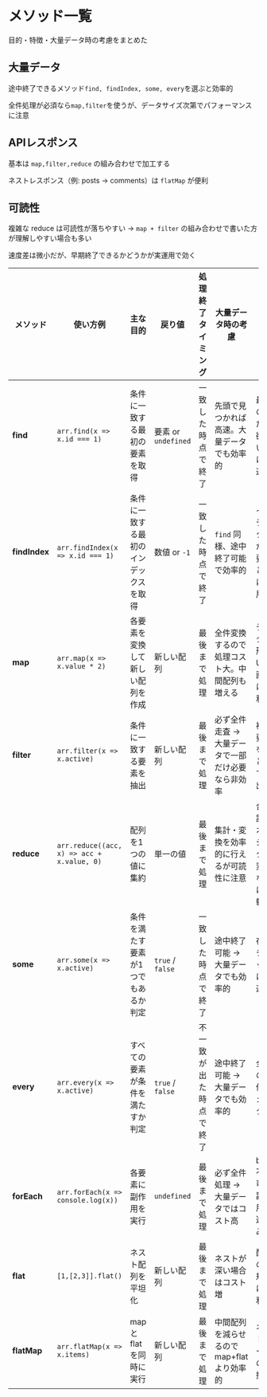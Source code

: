 # メソッド一覧

目的・特徴・大量データ時の考慮をまとめた

## 大量データ

途中終了できるメソッド`find, findIndex, some, every`を選ぶと効率的

全件処理が必須なら`map,filter`を使うが、データサイズ次第でパフォーマンスに注意

## APIレスポンス

基本は `map,filter,reduce` の組み合わせで加工する

ネストレスポンス（例: posts → comments）は `flatMap` が便利

## 可読性

複雑な reduce は可読性が落ちやすい → `map + filter` の組み合わせで書いた方が理解しやすい場合も多い

速度差は微小だが、早期終了できるかどうかが実運用で効く

| メソッド      | 使い方例                                   | 主な目的                               | 戻り値              | 処理終了タイミング     | 大量データ時の考慮                                | 特徴・用途                       |
| ------------- | ------------------------------------------ | -------------------------------------- | ------------------- | ---------------------- | ------------------------------------------------- | -------------------------------- |
| **find**      | `arr.find(x => x.id === 1)`                | 条件に一致する最初の要素を取得         | 要素 or `undefined` | 一致した時点で終了     | 先頭で見つかれば高速。大量データでも効率的        | 最初の1件だけ欲しい時に最適      |
| **findIndex** | `arr.findIndex(x => x.id === 1)`           | 条件に一致する最初のインデックスを取得 | 数値 or `-1`        | 一致した時点で終了     | `find` 同様、途中終了可能で効率的                 | インデックスが必要なときに使用   |
| **map**       | `arr.map(x => x.value * 2)`                | 各要素を変換して新しい配列を作成       | 新しい配列          | 最後まで処理           | 全件変換するので処理コスト大。中間配列も増える    | データ整形やUI描画用に便利       |
| **filter**    | `arr.filter(x => x.active)`                | 条件に一致する要素を抽出               | 新しい配列          | 最後まで処理           | 必ず全件走査 → 大量データで一部だけ必要なら非効率 | 複数要素をまとめて抽出           |
| **reduce**    | `arr.reduce((acc, x) => acc + x.value, 0)` | 配列を1つの値に集約                    | 単一の値            | 最後まで処理           | 集計・変換を効率的に行えるが可読性に注意          | 合計、オブジェクト変換などに柔軟 |
| **some**      | `arr.some(x => x.active)`                  | 条件を満たす要素が1つでもあるか判定    | `true` / `false`    | 一致した時点で終了     | 途中終了可能 → 大量データでも効率的               | 存在チェックに最適               |
| **every**     | `arr.every(x => x.active)`                 | すべての要素が条件を満たすか判定       | `true` / `false`    | 不一致が出た時点で終了 | 途中終了可能 → 大量データでも効率的               | 全件の条件チェック               |
| **forEach**   | `arr.forEach(x => console.log(x))`         | 各要素に副作用を実行                   | `undefined`         | 最後まで処理           | 必ず全件処理 → 大量データではコスト高             | break不可、副作用用途のみ        |
| **flat**      | `[1,[2,3]].flat()`                         | ネスト配列を平坦化                     | 新しい配列          | 最後まで処理           | ネストが深い場合はコスト増                        | 配列の正規化に便利               |
| **flatMap**   | `arr.flatMap(x => x.items)`                | map と flat を同時に実行               | 新しい配列          | 最後まで処理           | 中間配列を減らせるので map+flat より効率的        | ネストデータの変換               |
